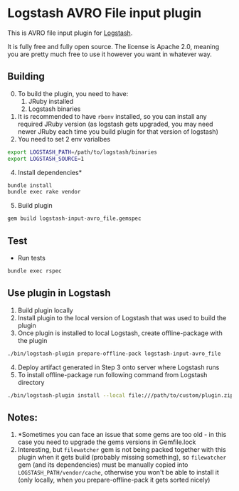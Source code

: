 # Logstash AVRO File input plugin

This is AVRO file input plugin for [Logstash](https://github.com/elastic/logstash).

It is fully free and fully open source. The license is Apache 2.0, meaning you are pretty much free to use it however you want in whatever way.


## Building
0. To build the plugin, you need to have:
    1. JRuby    installed
    2. Logstash binaries
1. It is recommended to have `rbenv` installed, so you can install any required JRuby version (as logstash gets upgraded, you may need newer JRuby each time you build plugin for that version of logstash)
2. You need to set 2 env varialbes
```bash
export LOGSTASH_PATH=/path/to/logstash/binaries
export LOGSTASH_SOURCE=1
```
4. Install dependencies*
```sh
bundle install
bundle exec rake vendor
```
5. Build plugin
```sh
gem build logstash-input-avro_file.gemspec
```


## Test
- Run tests

```sh
bundle exec rspec
```


## Use plugin in Logstash
1. Build plugin locally
2. Install plugin to the local version of Logstash that was used to build the plugin
3. Once plugin is installed to local Logstash, create offline-package with the plugin
```sh
./bin/logstash-plugin prepare-offline-pack logstash-input-avro_file
```
4. Deploy artifact generated in Step 3 onto server where Logstash runs
5. To install offline-package run following command from Logstash directory
```sh
./bin/logstash-plugin install --local file:///path/to/custom/plugin.zip
```


## Notes:
1. *Sometimes you can face an issue that some gems are too old - in this case you need to upgrade the gems versions in Gemfile.lock
2. Interesting, but `filewatcher` gem is not being packed together with this plugin when it gets build (probably missing something), so `filewatcher` gem (and its dependencies) must be manually copied into `LOGSTASH_PATH/vendor/cache`, otherwise you won't be able to install it (only locally, when you prepare-offline-pack it gets sorted nicely)
